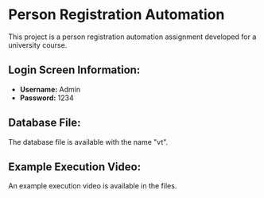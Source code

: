 # Person Registration Automation

This project is a person registration automation assignment developed for a university course.

## Login Screen Information:
- **Username:** Admin
- **Password:** 1234

## Database File:
The database file is available with the name "vt".

## Example Execution Video:
An example execution video is available in the files.
